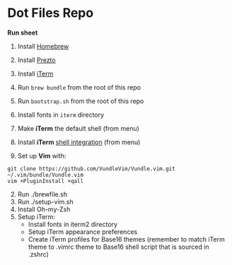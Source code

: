 # Dot Files Repo

**Run sheet**
1. Install [Homebrew](https://brew.sh)
1. Install [Prezto](https://github.com/sorin-ionescu/prezto)
1. Install [iTerm](https://www.iterm2.com/downloads.html)
1. Run `brew bundle` from the root of this repo
1. Run `bootstrap.sh` from the root of this repo
1. Install fonts in `iterm` directory
1. Make **iTerm** the default shell (from menu)
1. Install **iTerm** [shell integration](https://www.iterm2.com/shell_integration.html) (from menu)

1. Set up **Vim** with:
```
git clone https://github.com/VundleVim/Vundle.vim.git ~/.vim/bundle/Vundle.vim
vim +PluginInstall +qall
```

2. Run ./brewfile.sh
3. Run ./setup-vim.sh
4. Install Oh-my-Zsh
5. Setup iTerm:
    - Install fonts in iterm2 directory
    - Setup iTerm appearance preferences
    - Create iTerm profiles for Base16 themes (remember to match iTerm theme to .vimrc theme to Base16 shell script that is sourced in .zshrc)
